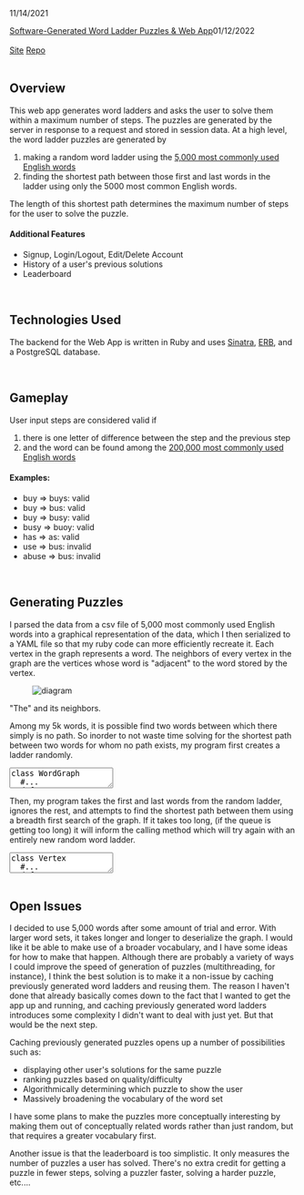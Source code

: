 11/14/2021
<div>
<a class="portfolio_link" href="#word_ladders_writeup">Software-Generated Word Ladder Puzzles & Web App</a><time datetime="2022-01-12">01/12/2022</time>
<article id="word_ladders_writeup" loading="lazy">
<br>
<a target="_blank" rel="noopener noreferrer" href="https://word-ladders.herokuapp.com/">Site</a>
<a target="_blank" rel="noopener noreferrer" href="https://github.com/Duncan-Britt/word_ladders#readme">Repo</a>
<br>
<br>

## Overview

This web app generates word ladders and asks the user to solve them within a maximum number of steps. The puzzles are generated by the server in response to a request and stored in session data. At a high level, the word ladder puzzles are generated by

1. making a random word ladder using the <a target="_blank" rel="noopener noreferrer" href="https://github.com/filiph/english_words">5,000 most commonly used English words</a>
2. finding the shortest path between those first and last words in the ladder using only the 5000 most common English words.

The length of this shortest path determines the maximum number of steps for the user to solve the puzzle.

#### Additional Features

- Signup, Login/Logout, Edit/Delete Account
- History of a user's previous solutions
- Leaderboard

<br>

## Technologies Used

The backend for the Web App is written in Ruby and uses [Sinatra](http://sinatrarb.com/intro.html), [ERB](https://ruby-doc.org/stdlib-2.7.1/libdoc/erb/rdoc/ERB.html), and a PostgreSQL database.

<br>

## Gameplay

User input steps are considered valid if

1. there is one letter of difference between the step and the previous step
2. and the word can be found among the <a target="_blank" rel="noopener noreferrer" href="https://github.com/cmusphinx/cmudict">200,000 most commonly used English words</a>

#### Examples:
- buy => buys: valid
- buy => bus: valid
- buy => busy: valid
- busy => buoy: valid
- has => as: valid
- use => bus: invalid
- abuse => bus: invalid

<br>

## Generating Puzzles

I parsed the data from a csv file of 5,000 most commonly used English words into a graphical representation of the data, which I then serialized to a YAML file so that my ruby code can more efficiently recreate it. Each vertex in the graph represents a word. The neighbors of every vertex in the graph are the vertices whose word is "adjacent" to the word stored by the vertex.

<figure>

![diagram](images/graph.svg)

</figure>
<figcaption>"The" and its neighbors.</figcaption>

Among my 5k words, it is possible find two words between which there simply is no path. So inorder to not waste time solving for the shortest path between two words for whom no path exists, my program first creates a ladder randomly.

<textarea data-lang="ruby">
class WordGraph
  #...
  def make_ladder(length)
    ladder = nil
    loop do
      v = random_vertex
      ladder = make_sub_ladder(v: v, length: length, prev: [])
      break if ladder
    end
    ladder.map { |v| v.data }
  end

  def make_sub_ladder(v: random_vertex, length: 3, prev: [])
    ladder = [v]
    return ladder if ladder.length == length

    neighbors = v.neighbors - prev
    neighbors.select! do |neighbor|
      prev.none? { |v| WordGraph.adjacent?(v.data, neighbor.data) }
    end

    return nil if neighbors.empty?
    neighbors.shuffle!
    sub_ladder = nil
    neighbors.each do |n|
      sub_ladder = make_sub_ladder(v: n, length: length - 1, prev: ladder + prev)
      break if sub_ladder
    end

    sub_ladder && ladder + sub_ladder
  end
  #...
end
</textarea>
<br>

Then, my program takes the first and last words from the random ladder, ignores the rest, and attempts to find the shortest path between them using a breadth first search of the graph. If it takes too long, (if the queue is getting too long) it will inform the calling method which will try again with an entirely new random word ladder.

<textarea data-lang="ruby">
class Vertex
  #...
  def traverse(end_point)
    return [self.data, end_point.data] if self.neighbors.include? end_point

    queue = [[self]]
    while (queue.length != 0)
      if queue.length > 1_000_000
        return :timeout
      end
      path = queue.shift
      node = path[-1]
      return path.map { |n| n.data } if node == end_point

      node.neighbors.each do |neighbor|
        next if path.include?(neighbor)
        new_path = path.dup
        new_path << neighbor
        queue.push(new_path)
      end
    end
  end
  #...
end
</textarea>
<br>
<br>

## Open Issues

I decided to use 5,000 words after some amount of trial and error. With larger word sets, it takes longer and longer to deserialize the graph. I would like it be able to make use of a broader vocabulary, and I have some ideas for how to make that happen. Although there are probably a variety of ways I could improve the speed of generation of puzzles (multithreading, for instance), I think the best solution is to make it a non-issue by caching previously generated word ladders and reusing them. The reason I haven't done that already basically comes down to the fact that I wanted to get the app up and running, and caching previously generated word ladders introduces some complexity I didn't want to deal with just yet. But that would be the next step.

Caching previously generated puzzles opens up a number of possibilities such as:
- displaying other user's solutions for the same puzzle
- ranking puzzles based on quality/difficulty
- Algorithmically determining which puzzle to show the user
- Massively broadening the vocabulary of the word set

I have some plans to make the puzzles more conceptually interesting by making them out of conceptually related words rather than just random, but that requires a greater vocabulary first.

Another issue is that the leaderboard is too simplistic. It only measures the number of puzzles a user has solved. There's no extra credit for getting a puzzle in fewer steps, solving a puzzler faster, solving a harder puzzle, etc....

<br>

</article>
</div>

